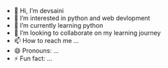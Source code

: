 - 👋 Hi, I’m devsaini
- 👀 I’m interested in python and web devlopment
- 🌱 I’m currently learning python 
- 💞️ I’m looking to collaborate on my learning journey
- 📫 How to reach me ...
- 😄 Pronouns: ...
- ⚡ Fun fact: ...

<!---
devsaini889/devsaini889 is a ✨ special ✨ repository because its `README.md` (this file) appears on your GitHub profile.
You can click the Preview link to take a look at your changes.
--->
